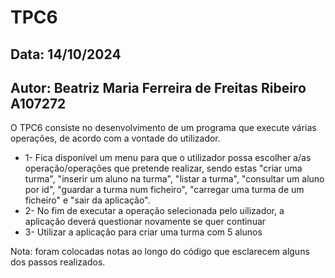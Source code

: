 # TPC6
## Data: 14/10/2024
## Autor: Beatriz Maria Ferreira de Freitas Ribeiro A107272

O TPC6 consiste no desenvolvimento de um programa que execute várias operações, de acordo com a vontade do utilizador.

* 1- Fica disponível um menu para que o utilizador possa escolher a/as operação/operações que pretende realizar, sendo estas "criar uma turma", "inserir um aluno na turma", "listar a turma", "consultar um aluno por id", "guardar a turma num ficheiro", "carregar uma turma de um ficheiro" e "sair da aplicação".
* 2- No fim de executar a operação selecionada pelo uilizador, a aplicação deverá questionar novamente se quer continuar
* 3- Utilizar a aplicação para criar uma turma com 5 alunos


Nota: foram colocadas notas ao longo do código que esclarecem alguns dos passos realizados.
